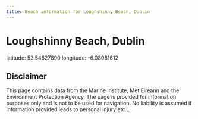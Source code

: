 ```yaml
---
title: Beach information for Loughshinny Beach, Dublin
---
```

# Loughshinny Beach, Dublin 

<div class="location-info">latitude: 53.54627890 longitude: -6.08081612</div>
<div class="met-eireann-warnings"></div>
<div></div>

## Disclaimer

This page contains data from the Marine Institute, 
Met Eireann and the Environment Protection Agency. The page is provided for
information purposes only and is not to be used for navigation. No liability 
is assumed if information provided leads to personal injury etc...